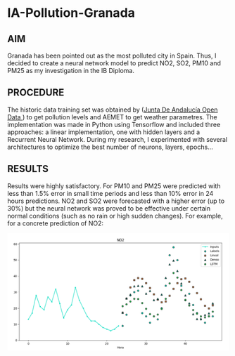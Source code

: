 # IA-Pollution-Granada

## AIM
Granada has been pointed out as the most polluted city in Spain. Thus, I decided to create a neural network model to predict NO2, SO2, PM10 and PM25 as my investigation in the IB Diploma. 

## PROCEDURE 
The historic data training set was obtained by ([Junta De Andalucía Open Data ](https://www.juntadeandalucia.es/datosabiertos/portal/dataset/datos-cuantitativos-diarios-del-indice-de-calidad-del-aire-en-andalucia/resource/a58a1e21-2800-4652-b99e-1921dd5f57d1)) to get pollution levels and AEMET to get weather parametres. 
The implementation was made in Python using Tensorflow and included three approaches: a linear implementation, one with hidden layers and a Recurrent Neural Network. During my research, I experimented with several architectures to optimize the best number of neurons, layers, epochs...

## RESULTS 
Results were highly satisfactory. For PM10 and PM25 were predicted with less than 1.5% error in small time periods and less than 10% error in 24 hours predictions. NO2 and SO2 were forecasted with a higher error (up to 30%) but the neural network was proved to be effective under certain normal conditions (such as no rain or high sudden changes). 
For example, for a concrete prediction of NO2:

![Example](/Example.png)


